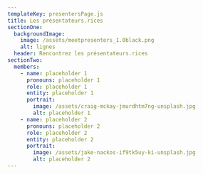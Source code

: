 ```yaml
---
templateKey: presentersPage.js
title: Les présentateurs.rices
sectionOne:
  backgroundImage:
    image: /assets/meetpresenters_1.0black.png
    alt: lignes
  header: Rencontrez les présentateurs.rices
sectionTwo:
  members:
    - name: placeholder 1
      pronouns: placeholder 1
      role: placeholder 1
      entity: placeholder 1
      portrait:
        image: /assets/craig-mckay-jmurdhtm7ng-unsplash.jpg
        alt: placeholder 1
    - name: placeholder 2
      pronouns: placeholder 2
      role: placeholder 2
      entity: placeholder 2
      portrait:
        image: /assets/jake-nackos-if9tk5uy-ki-unsplash.jpg
        alt: placeholder 2
---
```

